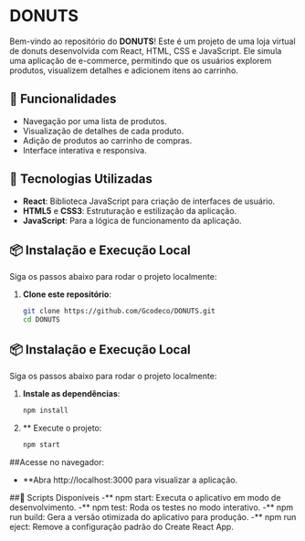 # DONUTS

Bem-vindo ao repositório do **DONUTS**! Este é um projeto de uma loja virtual de donuts desenvolvida com React, HTML, CSS e JavaScript. Ele simula uma aplicação de e-commerce, permitindo que os usuários explorem produtos, visualizem detalhes e adicionem itens ao carrinho.

## 🧁 Funcionalidades

- Navegação por uma lista de produtos.
- Visualização de detalhes de cada produto.
- Adição de produtos ao carrinho de compras.
- Interface interativa e responsiva.

## 🚀 Tecnologias Utilizadas

- **React**: Biblioteca JavaScript para criação de interfaces de usuário.
- **HTML5** e **CSS3**: Estruturação e estilização da aplicação.
- **JavaScript**: Para a lógica de funcionamento da aplicação.

## 📦 Instalação e Execução Local

Siga os passos abaixo para rodar o projeto localmente:

1. **Clone este repositório**:
   ```bash
   git clone https://github.com/Gcodeco/DONUTS.git
   cd DONUTS

## 📦 Instalação e Execução Local

Siga os passos abaixo para rodar o projeto localmente:

1. **Instale as dependências**:
   ```bash
   npm install
   
2. ** Execute o projeto:
   ```bash
   npm start
   
##Acesse no navegador:
- **Abra http://localhost:3000 para visualizar a aplicação.

##📜 Scripts Disponíveis
-** npm start: Executa o aplicativo em modo de desenvolvimento.
-** npm test: Roda os testes no modo interativo.
-** npm run build: Gera a versão otimizada do aplicativo para produção.
-** npm run eject: Remove a configuração padrão do Create React App.
   

